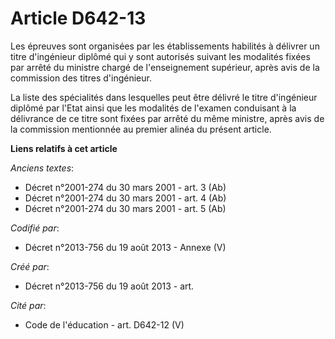 # Article D642-13

Les épreuves sont organisées par les établissements habilités à délivrer un titre d'ingénieur diplômé qui y sont autorisés
suivant les modalités fixées par arrêté du ministre chargé de l'enseignement supérieur, après avis de la commission des
titres d'ingénieur.

La liste des spécialités dans lesquelles peut être délivré le titre d'ingénieur diplômé par l'Etat ainsi que les modalités de
l'examen conduisant à la délivrance de ce titre sont fixées par arrêté du même ministre, après avis de la commission
mentionnée au premier alinéa du présent article.

**Liens relatifs à cet article**

_Anciens textes_:

  - Décret n°2001-274 du 30 mars 2001 - art. 3 (Ab)
  - Décret n°2001-274 du 30 mars 2001 - art. 4 (Ab)
  - Décret n°2001-274 du 30 mars 2001 - art. 5 (Ab)

_Codifié par_:

  - Décret n°2013-756 du 19 août 2013 -  Annexe (V)

_Créé par_:

  - Décret n°2013-756 du 19 août 2013 - art.

_Cité par_:

  - Code de l'éducation - art. D642-12 (V)
